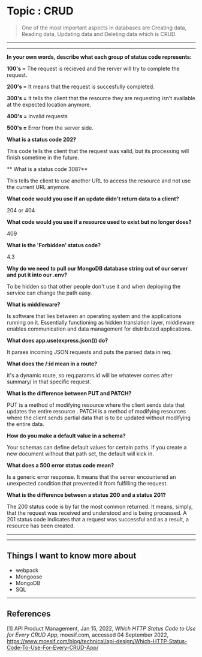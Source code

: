 # Topic : CRUD

> One of the most important aspects in databases are Creating data, Reading data, Updating data and Deleting data which is CRUD.

---
---

**In your own words, describe what each group of status code represents:**

**100's =** The request is recieved and the rerver will try to complete the request.

**200's =** It means that the request is succesfully completed.

**300's =** It tells the client that the resource they are requesting isn’t available at the expected location anymore.

**400's =** Invalid requests

**500's =** Error from the server side.

**What is a status code 202?**

This code tells the client that the request was valid, but its processing will finish sometime in the future.

**
What is a status code 308?**

This tells the client to use another URL to access the resource and not use the current URL anymore.

**What code would you use if an update didn't return data to a client?**

204 or 404

**What code would you use if a resource used to exist but no longer does?**

409

**What is the 'Forbidden' status code?**

4.3

**Why do we need to pull our MongoDB database string out of our server and put it into our .env?**

To be hidden so that other people don't use it and when deploying the service can change the path easy.

**What is middleware?**

Is software that lies between an operating system and the applications running on it. Essentially functioning as hidden translation layer, middleware enables communication and data management for distributed applications.

**What does app.use(express.json()) do?**

It parses incoming JSON requests and puts the parsed data in req.

**What does the /:id mean in a route?**

it's a dynamic route, so req.params.id will be whatever comes after summary/ in that specific request.

**What is the difference between PUT and PATCH?**

PUT is a method of modifying resource where the client sends data that updates the entire resource . PATCH is a method of modifying resources where the client sends partial data that is to be updated without modifying the entire data.

**How do you make a default value in a schema?**

Your schemas can define default values for certain paths. If you create a new document without that path set, the default will kick in.

**What does a 500 error status code mean?**

Is a generic error response. It means that the server encountered an unexpected condition that prevented it from fulfilling the request.

**What is the difference between a status 200 and a status 201?**

The 200 status code is by far the most common returned. It means, simply, that the request was received and understood and is being processed. A 201 status code indicates that a request was successful and as a result, a resource has been created.

---
---

## Things I want to know more about

- webpack
- Mongoose
- MongoDB
- SQL

 ---

## References

[1] API Product Management, Jan 15, 2022, _Which HTTP Status Code to Use for Every CRUD App_, moesif.com, accessed 04 September 2022, <https://www.moesif.com/blog/technical/api-design/Which-HTTP-Status-Code-To-Use-For-Every-CRUD-App/>
